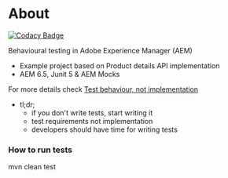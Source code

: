 # About

[![Codacy Badge](https://api.codacy.com/project/badge/Grade/26149e8228d5439f9689b05fb4f84ddc)](https://app.codacy.com/manual/kc.kb.matija/how-to-test-aem-demo?utm_source=github.com&utm_medium=referral&utm_content=mkovacek/how-to-test-aem-demo&utm_campaign=Badge_Grade_Dashboard)

Behavioural testing in Adobe Experience Manager (AEM)
 - Example project based on Product details API implementation
 - AEM 6.5, Junit 5 & AEM Mocks

For more details check [Test behaviour, not implementation](https://devz.life/blog/test-behaviour-not-implementation/)
 - tl;dr;
   - if you don't write tests, start writing it
   - test requirements not implementation
   - developers should have time for writing tests



### How to run tests
mvn clean test
